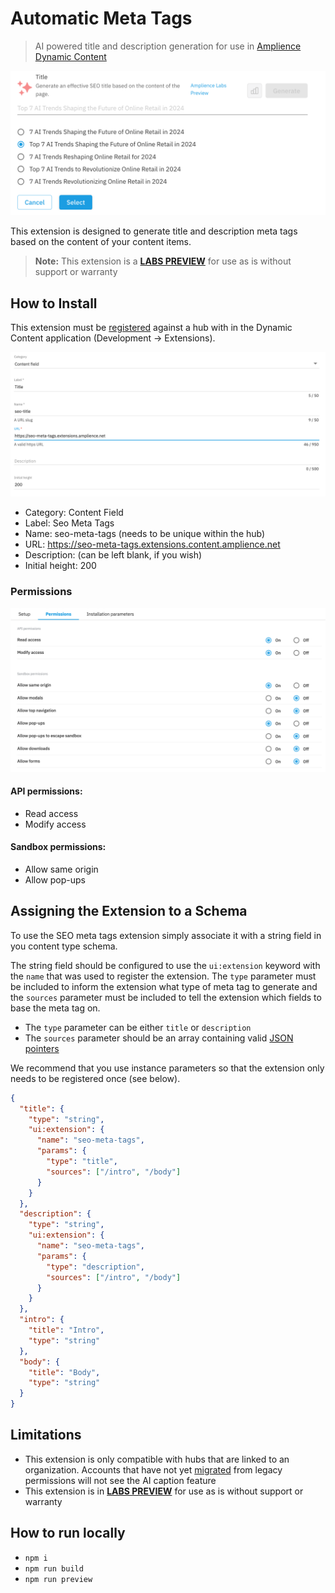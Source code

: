# Automatic Meta Tags

> AI powered title and description generation for use in [Amplience Dynamic Content](https://amplience.com/dynamic-content)

![Screenshot](media/screenshot.png)

This extension is designed to generate title and description meta tags based on the content of your content items.

> **Note:** This extension is a [**LABS PREVIEW**](https://amplience.com/developers/docs/knowledge-center/amplience-labs) for use as is without support or warranty

## How to Install

This extension must be [registered](https://amplience.com/developers/docs/integrations/extensions/register-use) against a hub with in the Dynamic Content application (Development -> Extensions).

![Settings](media/settings.png)

- Category: Content Field
- Label: Seo Meta Tags
- Name: seo-meta-tags (needs to be unique within the hub)
- URL: https://seo-meta-tags.extensions.content.amplience.net
- Description: (can be left blank, if you wish)
- Initial height: 200

### Permissions

![Permissions](media/permissions.png)

#### API permissions:

- Read access
- Modify access

#### Sandbox permissions:

- Allow same origin
- Allow pop-ups

## Assigning the Extension to a Schema

To use the SEO meta tags extension simply associate it with a string field in you content type schema.

The string field should be configured to use the `ui:extension` keyword with the `name` that was used to register the extension. The `type` parameter must be included to inform the extension what type of meta tag to generate and the `sources` parameter must be included to tell the extension which fields to base the meta tag on.

- The `type` parameter can be either `title` or `description`
- The `sources` parameter should be an array containing valid [JSON pointers](https://datatracker.ietf.org/doc/html/rfc6901)

We recommend that you use instance parameters so that the extension only needs to be registered once (see below).

```json
{
  "title": {
    "type": "string",
    "ui:extension": {
      "name": "seo-meta-tags",
      "params": {
        "type": "title",
        "sources": ["/intro", "/body"]
      }
    }
  },
  "description": {
    "type": "string",
    "ui:extension": {
      "name": "seo-meta-tags",
      "params": {
        "type": "description",
        "sources": ["/intro", "/body"]
      }
    }
  },
  "intro": {
    "title": "Intro",
    "type": "string"
  },
  "body": {
    "title": "Body",
    "type": "string"
  }
}
```

## Limitations

- This extension is only compatible with hubs that are linked to an organization. Accounts that have not yet [migrated](https://amplience.com/developers/docs/knowledge-center/faqs/account/) from legacy permissions will not see the AI caption feature
- This extension is in [**LABS PREVIEW**](https://amplience.com/developers/docs/knowledge-center/amplience-labs) for use as is without support or warranty

## How to run locally

- `npm i`
- `npm run build`
- `npm run preview`
